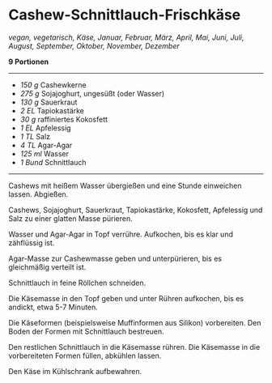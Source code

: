 # Cashew-Schnittlauch-Frischkäse

*vegan, vegetarisch, Käse, Januar, Februar, März, April, Mai, Juni, Juli, August, September, Oktober, November, Dezember*

**9 Portionen**

---

- *150 g* Cashewkerne
- *275 g* Sojajoghurt, ungesüßt (oder Wasser)
- *130 g* Sauerkraut
- *2 EL* Tapiokastärke
- *30 g* raffiniertes Kokosfett
- *1 EL* Apfelessig
- *1 TL* Salz
- *4 TL* Agar-Agar
- *125 ml* Wasser
- *1 Bund* Schnittlauch

---

Cashews mit heißem Wasser übergießen und eine Stunde einweichen lassen. Abgießen.

Cashews, Sojajoghurt, Sauerkraut, Tapiokastärke, Kokosfett, Apfelessig und Salz zu einer glatten Masse pürieren.

Wasser und Agar-Agar in Topf verrühre. Aufkochen, bis es klar und zähflüssig ist.

Agar-Masse zur Cashewmasse geben und unterpürieren, bis es gleichmäßig verteilt ist.

Schnittlauch in feine Röllchen schneiden.

Die Käsemasse in den Topf geben und unter Rühren aufkochen, bis es andickt, etwa 5-7 Minuten.

Die Käseformen (beispielsweise Muffinformen aus Silikon) vorbereiten. Den Boden der Formen mit Schnittlauch bestreuen.

Den restlichen Schnittlauch in die Käsemasse rühren. Die Käsemasse in die vorbereiteten Formen füllen, abkühlen lassen. 

Den Käse im Kühlschrank aufbewahren.
